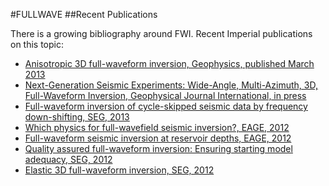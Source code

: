 <link href="http://kevinburke.bitbucket.org/markdowncss/markdown.css" rel="stylesheet"></link>

#FULLWAVE
##Recent Publications

There is a growing bibliography around FWI.  Recent Imperial publications on this topic:

* [Anisotropic 3D full-waveform inversion, Geophysics, published March 2013](papers/geo2012-0338.pdf)
* [Next-Generation Seismic Experiments: Wide-Angle, Multi-Azimuth, 3D, Full-Waveform Inversion, Geophysical Journal International, in press](papers/V14-revised.pdf)
* [Full-waveform inversion of cycle-skipped seismic data by frequency down-shifting, SEG, 2013](papers/down_shift.pdf)
* [Which physics for full-wavefield seismic inversion?, EAGE, 2012](papers/EAGE_physics.pdf)
* [Full-waveform seismic inversion at reservoir depths, EAGE, 2012](papers/EAGE-Tommeliten.pdf)
* [Quality assured full-waveform inversion: Ensuring starting model adequacy, SEG, 2012](papers/phase.pdf)
* [Elastic 3D full-waveform inversion, SEG, 2012](papers/elastic2.pdf)